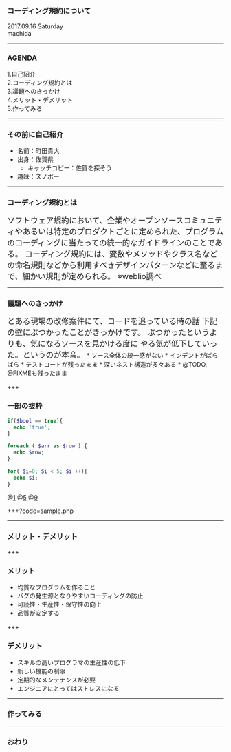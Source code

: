 ### コーディング規約について

2017.09.16 Saturday  
machida

---

### AGENDA

 1.自己紹介  
 2.コーディング規約とは  
 3.議題へのきっかけ  
 4.メリット・デメリット  
 5.作ってみる

---

### その前に自己紹介

* 名前：町田貴大  
* 出身：佐賀県
  * キャッチコピー：佐賀を探そう
* 趣味：スノボー

---

### コーディング規約とは

<span style="font-size: 18px;">
ソフトウェア規約において、企業やオープンソースコミュニティやあるいは特定のプロダクトごとに定められた、プログラムのコーディングに当たっての統一的なガイドラインのことである。  
</span>

<span style="font-size: 18px;">
コーディング規約には、変数やメソッドやクラス名などの命名規則などから利用すべきデザインパターンなどに至るまで、細かい規則が定められる。  
※weblio調べ
</span>

---

### 議題へのきっかけ

<span style="font-size: 18px;">
  とある現場の改修案件にて、コードを追っている時の話  
  下記の壁にぶつかったことがきっかけです。
  ぶつかったというよりも、気になるソースを見かける度に
  やる気が低下していった。というのが本音。
</span>
* ソース全体の統一感がない
* インデントがばらばら
* テストコードが残ったまま
* 深いネスト構造が多々ある
* @TODO, @FIXMEも残ったまま

+++

### 一部の抜粋

```php
if($bool == true){
  echo 'true';
}

foreach ( $arr as $row ) {
  echo $row;
}

for( $i=0; $i < 5; $i ++){
  echo $i;
}
```
@[1](オーソドックス)
@[5](若干気持ち悪い)
@[9](気持ち悪い)

+++?code=sample.php

---

### メリット・デメリット

+++

### メリット

* 均質なプログラムを作ること
* バグの発生源となりやすいコーディングの防止
* 可読性・生産性・保守性の向上
* 品質が安定する

+++

### デメリット

* スキルの高いプログラマの生産性の低下
* 新しい機能の制限
* 定期的なメンテナンスが必要
* エンジニアにとってはストレスになる

---

### 作ってみる

---

### おわり

